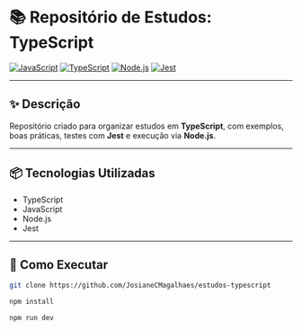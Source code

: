 # 📚 Repositório de Estudos: TypeScript

[![JavaScript](https://img.shields.io/badge/JavaScript-F7DF1E?style=for-the-badge&logo=javascript&logoColor=black)](https://developer.mozilla.org/pt-BR/docs/Web/JavaScript)
[![TypeScript](https://img.shields.io/badge/TypeScript-3178C6?style=for-the-badge&logo=typescript&logoColor=white)](https://www.typescriptlang.org/)
[![Node.js](https://img.shields.io/badge/Node.js-339933?style=for-the-badge&logo=node.js&logoColor=white)](https://nodejs.org/)
[![Jest](https://img.shields.io/badge/Jest-C21325?style=for-the-badge&logo=jest&logoColor=white)](https://jestjs.io/)


---

## ✨ Descrição

Repositório criado para organizar estudos em **TypeScript**, com exemplos, boas práticas, testes com **Jest** e execução via **Node.js**.

---

## 📦 Tecnologias Utilizadas

- TypeScript
- JavaScript
- Node.js
- Jest

---

## 🚀 Como Executar

```bash
git clone https://github.com/JosianeCMagalhaes/estudos-typescript
```
```bash
npm install
```
```bash
npm run dev
```
